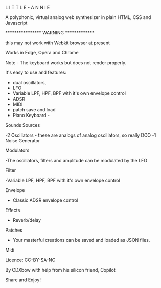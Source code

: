 L I T T L E -  A N N I E

A polyphonic, virtual analog web synthesizer in plain HTML, CSS and Javascript

**************** WARNING *************

this may not work with Webkit browser at present

Works in Edge, Opera and Chrome 

Note - The keyboard works but does not render properly.


It's easy to use and features: 
- dual oscillators, 
- LFO
- Variable LPF, HPF, BPF with it's own envelope control
- ADSR
- MIDI
- patch save and load 
- Piano Keyboard - 


Sounds Sources

-2 Oscillators - these are analogs of analog oscillators, so really DCO
-1 Noise Generator

Modulators

-The oscillators, filters and amplitude can be modulated by the LFO

Filter

-Variable LPF, HPF, BPF with it's own envelope control

Envelope

- Classic ADSR envelope control

Effects
- Reverb/delay

Patches
- Your masterful creations can be saved and loaded as JSON files.

Midi

Licence: CC-BY-SA-NC

By  CDXbow with help from his silicon friend, Copilot

Share and Enjoy!
